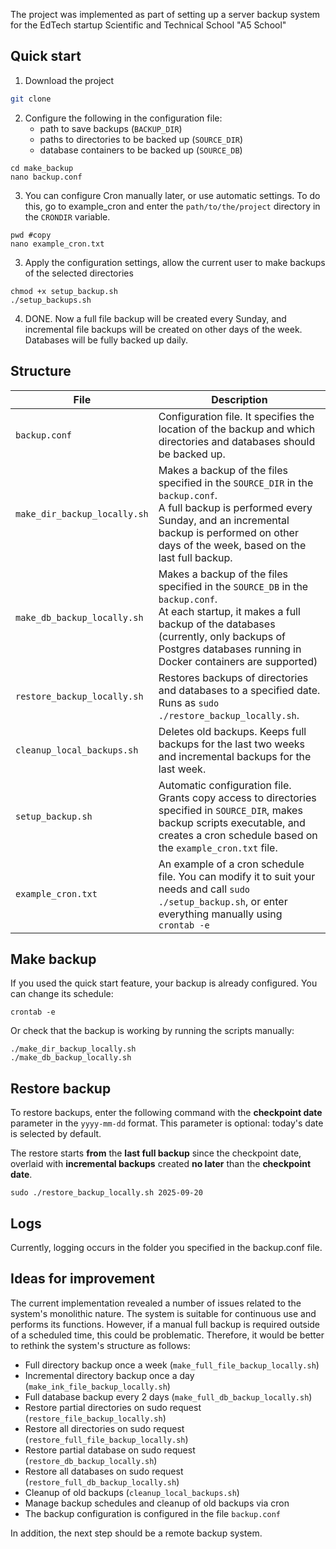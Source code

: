 The project was implemented as part of setting up a server backup system for the EdTech startup Scientific and Technical School "A5 School"

## Quick start
1. Download the project
```bash
git clone 
```

2. Configure the following in the configuration file:
	- path to save backups (`BACKUP_DIR`)
	- paths to directories to be backed up (`SOURCE_DIR`)
	- database containers to be backed up (`SOURCE_DB`)
```
cd make_backup
nano backup.conf
```

3. You can configure Cron manually later, or use automatic settings. To do this, go to example_cron and enter the `path/to/the/project` directory in the `CRONDIR` variable.
```
pwd #copy
nano example_cron.txt
```

3. Apply the configuration settings, allow the current user to make backups of the selected directories
```
chmod +x setup_backup.sh
./setup_backups.sh
```
4. DONE. Now a full file backup will be created every Sunday, and incremental file backups will be created on other days of the week. Databases will be fully backed up daily.
## Structure

| File                         | Description                                                                                                                                                                                                                           |
| ---------------------------- | ------------------------------------------------------------------------------------------------------------------------------------------------------------------------------------------------------------------------------------- |
| `backup.conf`                | Configuration file. It specifies the location of the backup and which directories and databases should be backed up.                                                                                                                  |
| `make_dir_backup_locally.sh` | Makes a backup of the files specified in the `SOURCE_DIR` in the `backup.conf`. <br>A full backup is performed every Sunday, and an incremental backup is performed on other days of the week, based on the last full backup.         |
| `make_db_backup_locally.sh`  | Makes a backup of the files specified in the `SOURCE_DB` in the `backup.conf`.<br>At each startup, it makes a full backup of the databases (currently, only backups of Postgres databases running in Docker containers are supported) |
| `restore_backup_locally.sh`  | Restores backups of directories and databases to a specified date. <br>Runs as `sudo ./restore_backup_locally.sh`.                                                                                                                    |
| `cleanup_local_backups.sh`   | Deletes old backups. Keeps full backups for the last two weeks and incremental backups for the last week.                                                                                                                             |
| `setup_backup.sh`            | Automatic configuration file. Grants copy access to directories specified in `SOURCE_DIR`, makes backup scripts executable, and creates a cron schedule based on the `example_cron.txt` file.                                         |
| `example_cron.txt`           | An example of a cron schedule file. You can modify it to suit your needs and call `sudo ./setup_backup.sh`, or enter everything manually using `crontab -e`                                                                           |

## Make backup
If you used the quick start feature, your backup is already configured. You can change its schedule:
```
crontab -e
```
Or check that the backup is working by running the scripts manually:
```
./make_dir_backup_locally.sh
./make_db_backup_locally.sh
```
## Restore backup
To restore backups, enter the following command with the **checkpoint date** parameter in the `yyyy-mm-dd` format. This parameter is optional: today's date is selected by default.

The restore starts **from** the **last full backup** since the checkpoint date, overlaid with **incremental backups** created **no later** than the **checkpoint date**.
```
sudo ./restore_backup_locally.sh 2025-09-20
```

## Logs
Currently, logging occurs in the folder you specified in the backup.conf file.
## Ideas for improvement

The current implementation revealed a number of issues related to the system's monolithic nature. The system is suitable for continuous use and performs its functions. However, if a manual full backup is required outside of a scheduled time, this could be problematic. Therefore, it would be better to rethink the system's structure as follows:

- Full directory backup once a week (`make_full_file_backup_locally.sh`)
- Incremental directory backup once a day (`make_ink_file_backup_locally.sh`)
- Full database backup every 2 days (`make_full_db_backup_locally.sh`)
- Restore partial directories on sudo request (`restore_file_backup_locally.sh`)
- Restore all directories on sudo request (`restore_full_file_backup_locally.sh`)
- Restore partial database on sudo request (`restore_db_backup_locally.sh`)
- Restore all databases on sudo request (`restore_full_db_backup_locally.sh`)
- Cleanup of old backups (`cleanup_local_backups.sh`)
- Manage backup schedules and cleanup of old backups via cron
- The backup configuration is configured in the file `backup.conf`

In addition, the next step should be a remote backup system.
